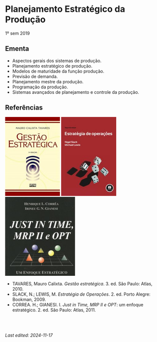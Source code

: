 # Planejamento Estratégico da Produção

1º sem 2019

## Ementa

- Aspectos gerais dos sistemas de produção. 
- Planejamento estratégico de produção. 
- Modelos de maturidade da função produção. 
- Previsão de demanda. 
- Planejamento mestre da produção. 
- Programação da produção. 
- Sistemas avançados de planejamento e controle da produção.

## Referências

![](img/tavares.jpg) ![](img/slack.jpg) ![](img/correa.jpg)

- TAVARES, Mauro Calixta. *Gestão estratégica*. 3. ed. São Paulo: Atlas, 2010.
- SLACK, N.; LEWIS, M. *Estratégia de Operações*. 2. ed. Porto Alegre: Bookman, 2009.
- CORREA. H.; GIANESI. I. *Just in Time, MRP II e OPT*: um enfoque estratégico. 2. ed. São Paulo: Atlas, 2011.


<br><br><br>*Last edited: 2024-11-17*
